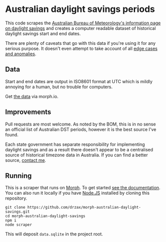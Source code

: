 # Australian daylight savings periods

This code scrapes the [Australian Bureau of Meteorology's information page on daylight savings](http://www.bom.gov.au/climate/averages/tables/dst_times.shtml)
and creates a computer readable dataset of historical daylight savings start and
end dates.

There are plenty of caveats that go with this data if you're using it for any
serious purpose. It doesn't even attempt to take account of all [edge cases and
anomalies](https://en.wikipedia.org/wiki/Time_in_Australia#Anomalies).

## Data

Start and end dates are output in ISO8601 format at UTC which is mildly annoying
for a human, but no trouble for computers.

Get [the data](https://morph.io/drzax/australian-daylight-savings) via morph.io.

## Improvements

Pull requests are most welcome. As noted by the BOM, this is in no sense an official
list of Australian DST periods, however it is the best source I've found.

Each state government has separate responsibility for implementing daylight savings
and as a result there doesn't appear to be a centralised source of historical timezone
data in Australia. If you can find a better source, [contact me](mailto:simon@elvery.net).

## Running

This is a scraper that runs on [Morph](https://morph.io). To get started [see the documentation](https://morph.io/documentation).
You can also run it locally if you have [Node.JS](https://nodejs.org/) installed
by cloning this repository.

```
git clone https://github.com/drzax/morph-australian-daylight-savings.git
cd morph-australian-daylight-savings
npm i
node scraper
```

This will deposit `data.sqlite` in the project root.
